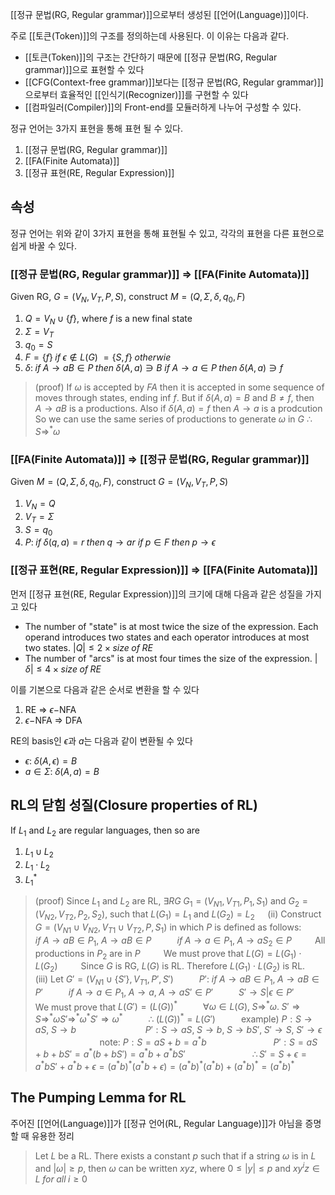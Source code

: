 [[정규 문법(RG, Regular grammar)]]으로부터 생성된 [[언어(Language)]]이다.

주로 [[토큰(Token)]]의 구조를 정의하는데 사용된다. 이 이유는 다음과 같다.
+ [[토큰(Token)]]의 구조는 간단하기 때문에 [[정규 문법(RG, Regular grammar)]]으로 표현할 수 있다
+ [[CFG(Context-free grammar)]]보다는 [[정규 문법(RG, Regular grammar)]]으로부터 효율적인 [[인식기(Recognizer)]]를 구현할 수 있다
+ [[컴파일러(Compiler)]]의 Front-end를 모듈러하게 나누어 구성할 수 있다.

정규 언어는 3가지 표현을 통해 표현 될 수 있다.
1. [[정규 문법(RG, Regular grammar)]]
2. [[FA(Finite Automata)]]
3. [[정규 표현(RE, Regular Expression)]]


## **속성**

정규 언어는 위와 같이 3가지 표현을 통해 표현될 수 있고, 각각의 표현을 다른 표현으로 쉽게 바꿀 수 있다.

### [[정규 문법(RG, Regular grammar)]] $\Rightarrow$ [[FA(Finite Automata)]]
Given RG, $G=(V_N, V_T, P, S)$, construct $M=(Q, \Sigma, \delta, q_0, F)$
1) $Q = V_N \cup \{f\}$, where $f$ is a new final state
2) $\Sigma = V_T$
3) $q_0 = S$
4) $F = \{f\} \; if \; \epsilon \notin L(G)$
        $= \{S, f\} \; otherwie$
5) $\delta: \; if \; A \rightarrow aB \in P \; then \; \delta(A, a) \ni B$
          $if \; A \rightarrow a \in P \; then \; \delta(A, a) \ni f$
> (proof) If $\omega$ is accepted by $FA$ then it is accepted in some sequence of moves through states, ending inf $f$.
> But if $\delta(A, a) = B$ and $B \neq f$, then $A \rightarrow aB$ is a productions.
> Also if $\delta(A, a) = f$ then $A \rightarrow a$ is a prodcution
> So we can use the same series of productions to generate $\omega$ in $G$
> 	$\therefore \; S \Rightarrow^* \omega$
> 	

### [[FA(Finite Automata)]] $\Rightarrow$ [[정규 문법(RG, Regular grammar)]]
Given $M=(Q, \Sigma, \delta, q_0, F)$, construct $G=(V_N, V_T, P, S)$
1) $V_N = Q$
2) $V_T = \Sigma$
3) $S = q_0$
4) $P: \; if \; \delta (q, a) = r \; then \; q \rightarrow ar$
           $if \; p \in F \; then \; p \rightarrow \epsilon$ 

### [[정규 표현(RE, Regular Expression)]] $\Rightarrow$ [[FA(Finite Automata)]]
먼저 [[정규 표현(RE, Regular Expression)]]의 크기에 대해 다음과 같은 성질을 가지고 있다
+ The number of "state" is at most twice the size of the expression. Each operand introduces two states and each operator introduces at most two states. $|Q| \leq 2 \times size \; of \; RE$
+ The number of "arcs" is at most four times the size of the expression. $|\delta| \leq 4 \times size \; of \; RE$

이를 기본으로 다음과 같은 순서로 변환을 할 수 있다
1) RE $\Rightarrow$ $\epsilon-$NFA 
2) $\epsilon-$NFA $\Rightarrow$ DFA

RE의 basis인 $\epsilon$과 $a$는 다음과 같이 변환될 수 있다
+ $\epsilon: \; \delta(A, \epsilon) = B$
+ $a \in \Sigma: \; \delta(A, a) = B$


## **RL의 닫힘 성질(Closure properties of RL)**
If $L_1$ and $L_2$ are regular languages, then so are 
1) $L_1 \cup L_2$
2) $L_1 \cdot L_2$
3) $L_1^*$
> (proof) Since $L_1$ and $L_2$ are RL, $\exists RG \;G_1 = (V_{N1}, V_{T1}, P_1, S_1)$ and $G_2 = (V_{N2}, V_{T2}, P_2, S_2)$, such that $L(G_1) = L_1$ and $L(G_2) = L_2$
> 			$\quad$(ii) Construct $G = (V_{N1} \cup V_{N2}, V_{T1} \cup V_{T2}, P, S_1)$ in which $P$ is defined as follows: 
> 				$\quad\quad$	 $if \; A \rightarrow aB \in P_1, \; A \rightarrow aB \in P$
> 				$\quad\quad$	 $if \; A \rightarrow a \in P_1, \; A \rightarrow aS_2 \in P$
> 				$\quad\quad$All productions in $P_2$ are in $P$
> 				 $\quad\quad$We must prove that $L(G) = L(G_1)\cdot L(G_2)$
> 				 $\quad\quad$Since $G$ is RG, $L(G)$ is RL. Therefore $L(G_1)\cdot L(G_2)$ is RL.
> 			$\quad$(iii) Let $G' = (V_{N1} \cup \{ S' \}, V_{T1}, P', S')$
> 				$\quad\quad$  $P':$ $if \; A \rightarrow aB \in P_1, \; A \rightarrow aB \in P'$
> 				$\quad\quad$		 $if \; A \rightarrow a \in P_1, \; A \rightarrow a, \; A \rightarrow aS' \in P'$
> 				$\quad\quad$		 $S' \rightarrow S | \epsilon \in P'$
> 				$\quad\quad$ We must prove that $L(G') = (L(G))^*$
> 				$\quad\quad$ $\forall \omega \in L(G), \; S \Rightarrow^* \omega. \; S' \Rightarrow S \Rightarrow^* \omega S' \Rightarrow^* \omega^* S' \Rightarrow \omega^*$
> 				$\quad\quad$ $\therefore \; (L(G))^* = L(G')$
> 				$\quad\quad$ example) $P: S \rightarrow aS, \;S\rightarrow b$
> 				$\quad\quad\quad\quad\quad\quad\;$ $P': S\rightarrow aS, \; S \rightarrow b, \; S\rightarrow bS', \; S' \rightarrow S, \; S' \rightarrow \epsilon$
> 				$\quad\quad\quad\quad\quad\quad\;$note: $P: S = aS + b = a^*b$
> 				$\quad\quad\quad\quad\quad\quad\;$$P': S = aS + b + bS' = a^*(b+bS') = a^*b + a^*bS'$
> 				$\quad\quad\quad\quad\quad\quad\;$$\therefore S'= S + \epsilon = a^*bS'+a^*b+\epsilon = (a^*b)^*(a^*b+\epsilon)= (a^*b)^*(a^*b) + (a^*b)^* = (a^*b)^*$


## The Pumping Lemma for RL
주어진 [[언어(Language)]]가 [[정규 언어(RL, Regular Language)]]가 아님을 증명할 때 유용한 정리

> Let $L$ be a RL. There exists a constant $p$ such that if a string $\omega$ is in $L$ and $|\omega| \geq p$, then $\omega$ can be written $xyz$, where $0 \leq |y| \leq p$ and $xy^iz \in L \; for \; all \; i \geq 0$


